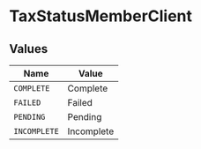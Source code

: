 # TaxStatusMemberClient


## Values

| Name         | Value        |
| ------------ | ------------ |
| `COMPLETE`   | Complete     |
| `FAILED`     | Failed       |
| `PENDING`    | Pending      |
| `INCOMPLETE` | Incomplete   |